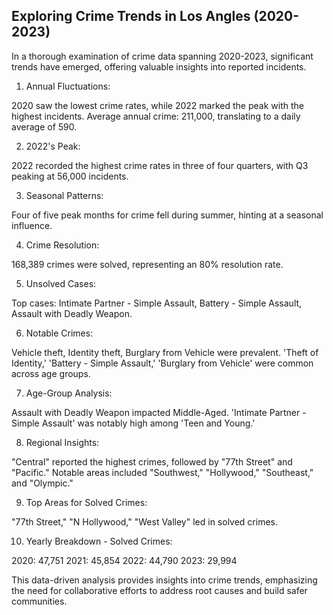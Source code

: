 ## Exploring Crime Trends in Los Angles (2020-2023)

In a thorough examination of crime data spanning 2020-2023, significant trends have emerged, offering valuable insights into reported incidents.

1. Annual Fluctuations:

2020 saw the lowest crime rates, while 2022 marked the peak with the highest incidents.
Average annual crime: 211,000, translating to a daily average of 590.

2. 2022's Peak:

2022 recorded the highest crime rates in three of four quarters, with Q3 peaking at 56,000 incidents.

3. Seasonal Patterns:

Four of five peak months for crime fell during summer, hinting at a seasonal influence.

4. Crime Resolution:

168,389 crimes were solved, representing an 80% resolution rate.

5. Unsolved Cases:

Top cases: Intimate Partner - Simple Assault, Battery - Simple Assault, Assault with Deadly Weapon.

6. Notable Crimes:

Vehicle theft, Identity theft, Burglary from Vehicle were prevalent.
'Theft of Identity,' 'Battery - Simple Assault,' 'Burglary from Vehicle' were common across age groups.

7. Age-Group Analysis:

Assault with Deadly Weapon impacted Middle-Aged.
'Intimate Partner - Simple Assault' was notably high among 'Teen and Young.'

8. Regional Insights:

"Central" reported the highest crimes, followed by "77th Street" and "Pacific."
Notable areas included "Southwest," "Hollywood," "Southeast," and "Olympic."

9. Top Areas for Solved Crimes:

"77th Street," "N Hollywood," "West Valley" led in solved crimes.

10. Yearly Breakdown - Solved Crimes:

2020: 47,751
2021: 45,854
2022: 44,790
2023: 29,994

This data-driven analysis provides insights into crime trends, emphasizing the need for collaborative efforts to address root causes and build safer communities.
